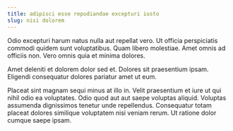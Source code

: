 ```yaml
---
title: adipisci esse repudiandae excepturi iusto
slug: nisi dolorem
---
```


Odio excepturi harum natus nulla aut repellat vero. Ut officia perspiciatis commodi quidem sunt voluptatibus. Quam libero molestiae. Amet omnis ad officiis non. Vero omnis quia et minima dolores.

Amet deleniti et dolorem dolor sed et. Dolores sit praesentium ipsam. Eligendi consequatur dolores pariatur amet ut eum.

Placeat sint magnam sequi minus at illo in. Velit praesentium et iure ut qui nihil odio ea voluptates. Odio quod aut aut saepe voluptas aliquid. Voluptas assumenda dignissimos tenetur unde repellendus. Consequatur totam placeat dolores similique voluptatem nisi veniam rerum. Ut ratione dolor cumque saepe ipsam.
